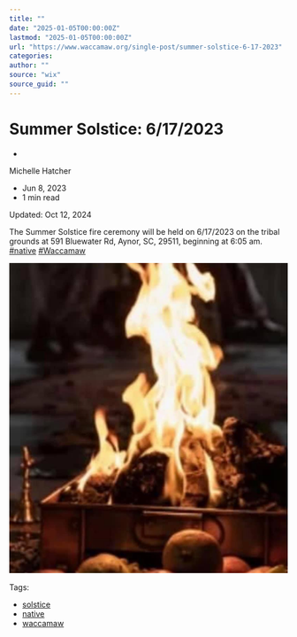 ```yaml
---
title: ""
date: "2025-01-05T00:00:00Z"
lastmod: "2025-01-05T00:00:00Z"
url: "https://www.waccamaw.org/single-post/summer-solstice-6-17-2023"
categories:
author: ""
source: "wix"
source_guid: ""
---
```


# Summer Solstice: 6/17/2023

-

Michelle Hatcher
- Jun 8, 2023
- 1 min read

Updated: Oct 12, 2024

The Summer Solstice fire ceremony will be held on 6/17/2023 on the tribal grounds at 591 Bluewater Rd, Aynor, SC, 29511, beginning at 6:05 am. [#native](https://www.facebook.com/hashtag/native?__eep__=6&__cft__[0]=AZVzD4MzeCAs0DGvh7SEElQgew5am5Wm3IhxP5qS4BmtYBJ-G04mTXinXrHHqxqXXAHB0qEcXvM6IgFaBb0W7iqUJD6lTi2ma1kixl-hNvmtM8W4zkJXqevDU0_fW8zXsVr57ApqhR9QV0WrelPE0qkwWugKKoB9GjMU5wVk2xT5UckQOBWnWc1wLSsdVNF4wNU&__tn__=*NK-R) [#Waccamaw](https://www.facebook.com/hashtag/waccamaw?__eep__=6&__cft__[0]=AZVzD4MzeCAs0DGvh7SEElQgew5am5Wm3IhxP5qS4BmtYBJ-G04mTXinXrHHqxqXXAHB0qEcXvM6IgFaBb0W7iqUJD6lTi2ma1kixl-hNvmtM8W4zkJXqevDU0_fW8zXsVr57ApqhR9QV0WrelPE0qkwWugKKoB9GjMU5wVk2xT5UckQOBWnWc1wLSsdVNF4wNU&__tn__=*NK-R)

![ree](./images/98a108_4ad88d02d5fd4f448e89104c7482be82~mv2-1.jpg)

Tags:

- [solstice](https://www.waccamaw.org/updates/tags/solstice)
- [native](https://www.waccamaw.org/updates/tags/native-1)
- [waccamaw](https://www.waccamaw.org/updates/tags/waccamaw)

